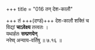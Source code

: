 +++
title = "016 तन् देश-कालौ"

+++
तं +++(दण्डं)+++ देश-कालौ शक्तिं च  
विद्यां **चाऽवेक्ष्य** तत्त्वतः ।  
यथार्हतः **सम्प्रणयेन्**  
नरेष्व् अन्याय-वर्तिषु  ॥ ७.१६ ॥